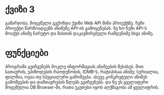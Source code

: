 # ქვიზი 3
გამარჯობა, მოცემული გვქონდა ქვიზი Web API მინი პროექტზე.
ჩემი პროექტი წარმოადგენს ანიმეზე API-ის გამოყენებას.
ნუ ხო ჩემი API-ს მოაქვს ანიმე ნარუტო და მასთან დაკავშირებული რამდენიმე სხვა ანიმე.


# ფუნქციები
პროგრამა გვიჩვენებს მოკლე ინფორმაციას ანიმეების შესახებ.
მით სათაურის,
ეპიზოდების რაოდენობის, 
IDMB-ს,
რატიპისაა ანიმე: სერიალია, ფილმია, ოვაა თუ სპეციალური გამოშვება.
ასევე კონკრეტული ანიმეს გამოშვების და დამთავრების წლებს გვიჩვენებს.
და ნუ ეს ყველაფერი მოცემულია DB Browser-ში, რათა უკეთესი იყოს აღქმაგობა ამ ყველაფრის.


